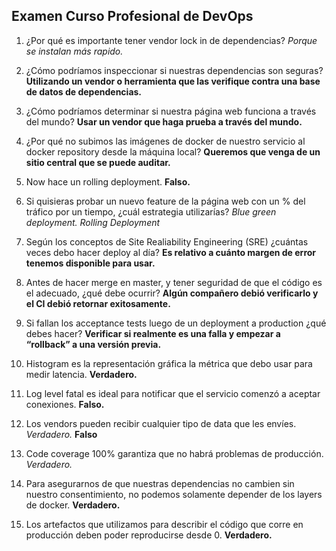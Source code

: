 <h2 align="left"> Examen Curso Profesional de DevOps </h2>

<p align="left">  

1. ¿Por qué es importante tener vendor lock in de dependencias? <i> Porque se instalan más rapido. </i>

2. ¿Cómo podríamos inspeccionar si nuestras dependencias son seguras? <strong> Utilizando un vendor o herramienta que las verifique contra una base de datos de dependencias. </strong>

3. ¿Cómo podríamos determinar si nuestra página web funciona a través del mundo? <strong> Usar un vendor que haga prueba a través del mundo. </strong>

4. ¿Por qué no subimos las imágenes de docker de nuestro servicio al docker repository desde la máquina local? <strong>Queremos que venga de un sitio central que se puede auditar. </strong>

5. Now hace un rolling deployment. <strong> Falso. </strong>

6. Si quisieras probar un nuevo feature de la página web con un % del tráfico por un tiempo, ¿cuál estrategia utilizarías? <i> Blue green deployment. Rolling Deployment </i>

7. Según los conceptos de Site Realiability Engineering (SRE) ¿cuántas veces debo hacer deploy al día? <strong> Es relativo a cuánto margen de error tenemos disponible para usar. </strong>

8. Antes de hacer merge en master, y tener seguridad de que el código es el adecuado, ¿qué debe ocurrir? <strong> Algún compañero debió verificarlo y el CI debió retornar exitosamente. </strong>

9. Si fallan los acceptance tests luego de un deployment a production ¿qué debes hacer? <strong> Verificar si realmente es una falla y empezar a “rollback” a una versión previa. </strong>

10. Histogram es la representación gráfica la métrica que debo usar para medir latencia. <strong> Verdadero. </strong>

11. Log level fatal es ideal para notificar que el servicio comenzó a aceptar conexiones. <strong> Falso. </strong>

12. Los vendors pueden recibir cualquier tipo de data que les envíes. <i> Verdadero. </i> <strong> Falso </strong>

13. Code coverage 100% garantiza que no habrá problemas de producción. <i> Verdadero. </i>

14. Para asegurarnos de que nuestras dependencias no cambien sin nuestro consentimiento, no podemos solamente depender de los layers de docker. <strong> Verdadero. </strong>

15. Los artefactos que utilizamos para describir el código que corre en producción deben poder reproducirse desde 0. <strong> Verdadero. </strong>

</p>